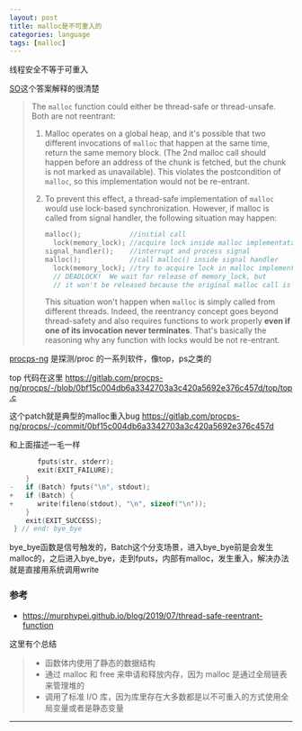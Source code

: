 ```yaml
---
layout: post
title: malloc是不可重入的
categories: language
tags: [malloc]
---
```


线程安全不等于可重入

<!-- more -->

[SO](https://stackoverflow.com/questions/3941271/why-are-malloc-and-printf-said-as-non-reentrant)这个答案解释的很清楚



> The `malloc` function could either be thread-safe or thread-unsafe.  Both are not reentrant:
>
> 1. Malloc operates on a global heap, and it's possible that two different invocations of `malloc` that happen at the same time, return the same memory block. (The 2nd  malloc call should happen before an address of the chunk is fetched, but the chunk is not marked as unavailable).  This violates the  postcondition of `malloc`, so this implementation would not be re-entrant.
>
> 2. To prevent this effect, a thread-safe implementation of `malloc` would use lock-based synchronization.  However, if malloc is called from signal handler, the following situation may happen: 
>
>    ```c
>    malloc();            //initial call
>      lock(memory_lock); //acquire lock inside malloc implementation
>    signal_handler();    //interrupt and process signal
>    malloc();            //call malloc() inside signal handler
>      lock(memory_lock); //try to acquire lock in malloc implementation
>      // DEADLOCK!  We wait for release of memory_lock, but 
>      // it won't be released because the original malloc call is interrupted
>    ```
>
>    This situation won't happen when `malloc` is simply called from different threads.  Indeed, the reentrancy concept goes beyond  thread-safety and also requires functions to work properly **even if one of its invocation never terminates**. That's basically the reasoning why any function with locks would be not re-entrant.



[procps-ng](https://gitlab.com/procps-ng) 是探测/proc 的一系列软件，像top，ps之类的

top 代码在这里 https://gitlab.com/procps-ng/procps/-/blob/0bf15c004db6a3342703a3c420a5692e376c457d/top/top.c 



这个patch就是典型的malloc重入bug https://gitlab.com/procps-ng/procps/-/commit/0bf15c004db6a3342703a3c420a5692e376c457d 

和上面描述一毛一样

```c
       fputs(str, stderr);
       exit(EXIT_FAILURE);
    }
-   if (Batch) fputs("\n", stdout);
+   if (Batch) {
+      write(fileno(stdout), "\n", sizeof("\n"));
    }
    exit(EXIT_SUCCESS);
 } // end: bye_bye
```

bye_bye函数是信号触发的，Batch这个分支场景，进入bye_bye前是会发生malloc的，之后进入bye_bye，走到fputs，内部有malloc，发生重入，解决办法就是直接用系统调用write

### 参考

- https://murphypei.github.io/blog/2019/07/thread-safe-reentrant-function

这里有个总结

> - 函数体内使用了静态的数据结构
> - 通过 malloc 和 free 来申请和释放内存，因为 malloc 是通过全局链表来管理堆的
> - 调用了标准 I/O 库，因为库里存在大多数都是以不可重入的方式使用全局变量或者是静态变量




---



